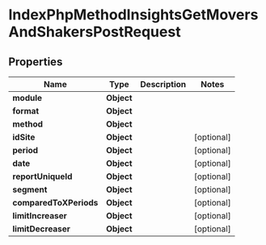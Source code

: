 

# IndexPhpMethodInsightsGetMoversAndShakersPostRequest


## Properties

| Name | Type | Description | Notes |
|------------ | ------------- | ------------- | -------------|
|**module** | **Object** |  |  |
|**format** | **Object** |  |  |
|**method** | **Object** |  |  |
|**idSite** | **Object** |  |  [optional] |
|**period** | **Object** |  |  [optional] |
|**date** | **Object** |  |  [optional] |
|**reportUniqueId** | **Object** |  |  [optional] |
|**segment** | **Object** |  |  [optional] |
|**comparedToXPeriods** | **Object** |  |  [optional] |
|**limitIncreaser** | **Object** |  |  [optional] |
|**limitDecreaser** | **Object** |  |  [optional] |




